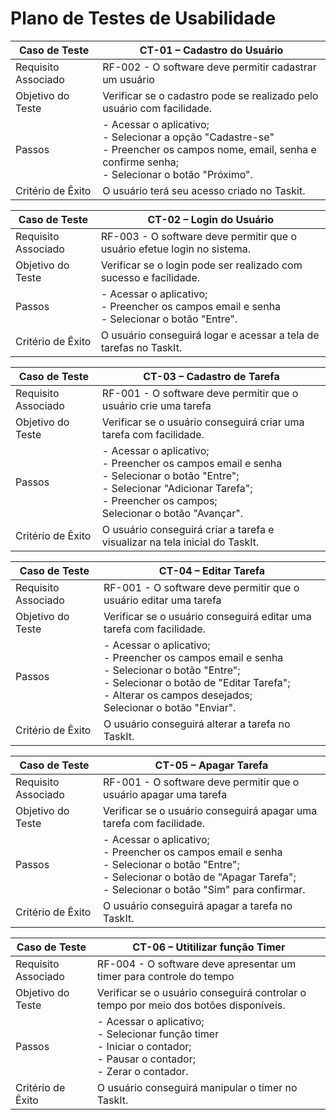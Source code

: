 # Plano de Testes de Usabilidade


| **Caso de Teste** 	| **CT-01 – Cadastro do Usuário**                         	|
|-------	|---	|
|	Requisito Associado 	| RF-002 - O software deve permitir cadastrar um usuário |
| Objetivo do Teste 	| Verificar se o cadastro pode se realizado pelo usuário com facilidade.|
| Passos 	| - Acessar o aplicativo; <br> - Selecionar a opção "Cadastre-se" <br> - Preencher os campos nome, email, senha e confirme senha; <br> - Selecionar o botão "Próximo". |
|Critério de Êxito | O usuário terá seu acesso criado no Taskit. |

| **Caso de Teste** 	| **CT-02 – Login do Usuário** 	|
|-------	|---	|
|	Requisito Associado 	| RF-003 - O software deve permitir que o usuário efetue login no sistema.|
| Objetivo do Teste 	| Verificar se o login pode ser realizado com sucesso e facilidade.|
| Passos 	| - Acessar o aplicativo; <br> - Preencher os campos email e senha <br> - Selecionar o botão "Entre". |
|Critério de Êxito | O usuário conseguirá logar e acessar a tela de tarefas no TaskIt. |

| **Caso de Teste** 	| **CT-03 – Cadastro de Tarefa** 	|
|-------	|---	|
|	Requisito Associado 	| RF-001 - O software deve permitir que o usuário crie uma tarefa|
| Objetivo do Teste 	| Verificar se o usuário conseguirá criar uma tarefa com facilidade.|
| Passos 	| - Acessar o aplicativo; <br> - Preencher os campos email e senha <br> - Selecionar o botão "Entre"; <br> - Selecionar "Adicionar Tarefa"; <br> - Preencher os campos; <br> Selecionar o botão "Avançar".|
|Critério de Êxito | O usuário conseguirá criar a tarefa e visualizar na tela inicial do TaskIt. |

| **Caso de Teste** 	| **CT-04 – Editar Tarefa** 	|
|-------	|---	|
|	Requisito Associado 	| RF-001 - O software deve permitir que o usuário editar uma tarefa|
| Objetivo do Teste 	| Verificar se o usuário conseguirá editar uma tarefa com facilidade.|
| Passos 	| - Acessar o aplicativo; <br> - Preencher os campos email e senha <br> - Selecionar o botão "Entre"; <br> - Selecionar o botão de "Editar Tarefa"; <br> - Alterar os campos desejados; <br> Selecionar o botão "Enviar".|
|Critério de Êxito | O usuário conseguirá alterar a tarefa no TaskIt. |


| **Caso de Teste** 	| **CT-05 – Apagar Tarefa** 	|
|-------	|---	|
|	Requisito Associado 	| RF-001 - O software deve permitir que o usuário apagar uma tarefa|
| Objetivo do Teste 	| Verificar se o usuário conseguirá apagar uma tarefa com facilidade.|
| Passos 	| - Acessar o aplicativo; <br> - Preencher os campos email e senha <br> - Selecionar o botão "Entre"; <br> - Selecionar o botão de "Apagar Tarefa"; <br> - Selecionar o botão "Sim" para confirmar.|
|Critério de Êxito | O usuário conseguirá apagar a tarefa no TaskIt. |


| **Caso de Teste** 	| **CT-06 – Utitilizar função Timer** 	|
|-------	|---	|
|	Requisito Associado 	| RF-004 - O software deve apresentar um timer para controle do tempo|
| Objetivo do Teste 	| Verificar se o usuário conseguirá controlar o tempo por meio dos botões disponíveis.|
| Passos 	| - Acessar o aplicativo; <br> - Selecionar função timer <br> - Iniciar o contador; <br> - Pausar o contador; <br> - Zerar o contador.|
|Critério de Êxito | O usuário conseguirá manipular o timer no TaskIt. |

